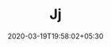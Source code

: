 ---
title: "Jj"
image: /images/logo-redesigns/Jeeva_Jyothi_logo.png
tags: ["logor"]
date: 2020-03-19T19:58:02+05:30
draft: false
---